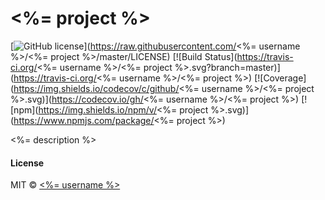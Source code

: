 # <%= project %>

[![GitHub license](https://img.shields.io/badge/license-MIT-blue.svg)](https://raw.githubusercontent.com/<%= username %>/<%= project %>/master/LICENSE)
[![Build Status](https://travis-ci.org/<%= username %>/<%= project %>.svg?branch=master)](https://travis-ci.org/<%= username %>/<%= project %>)
[![Coverage](https://img.shields.io/codecov/c/github/<%= username %>/<%= project %>.svg)](https://codecov.io/gh/<%= username %>/<%= project %>)
[![npm](https://img.shields.io/npm/v/<%= project %>.svg)](https://www.npmjs.com/package/<%= project %>)

<%= description %>

#### License

MIT © [<%= username %>](<%= `https://github.com/${username}` %>)